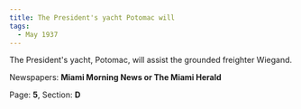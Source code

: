 ```yaml
---  
title: The President's yacht Potomac will  
tags:  
  - May 1937  
---  
```

  
The President's yacht, Potomac, will assist the grounded freighter Wiegand.  
  
Newspapers: **Miami Morning News or The Miami Herald**  
  
Page: **5**, Section: **D** 
